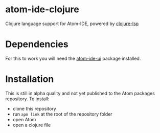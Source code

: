 # atom-ide-clojure
Clojure language support for Atom-IDE, powered by [clojure-lsp](https://github.com/snoe/clojure-lsp)

# Dependencies
For this to work you will need the [atom-ide-ui](https://atom.io/packages/atom-ide-ui) package installed.

# Installation 
This is still in alpha quality and not yet published to the Atom packages repository.
To install:
- clone this repository
- run `apm link` at the root of the repository folder
- open Atom
- open a clojure file
